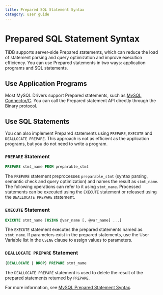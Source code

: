 ```yaml
---
title: Prepared SQL Statement Syntax
category: user guide
---
```


# Prepared SQL Statement Syntax

TiDB supports server-side Prepared statements, which can reduce the load of statement parsing and query optimization and improve execution efficiency. You can use Prepared statements in two ways: application programs and SQL statements.

## Use Application Programs

Most MySQL Drivers support Prepared statements, such as [MySQL Connector/C](https://dev.mysql.com/doc/connector-c/en/). You can call the Prepared statement API directly through the Binary protocol.

## Use SQL Statements

You can also implement Prepared statements using `PREPARE`, `EXECUTE` and `DEALLOCATE PREPARE`. This approach is not as efficient as the application programs, but you do not need to write a program.

### `PREPARE` Statement

```sql
PREPARE stmt_name FROM preparable_stmt
```

The `PREPARE` statement preprocesses `preparable_stmt` (syntax parsing, semantic check and query optimization) and names the result as `stmt_name`. The following operations can refer to it using `stmt_name`. Processed statements can be executed using the `EXECUTE` statement or released using the `DEALLOCATE PREPARE` statement.

### `EXECUTE` Statement

```sql
EXECUTE stmt_name [USING @var_name [, @var_name] ...]
```

The `EXECUTE` statement executes the prepared statements named as `stmt_name`. If parameters exist in the prepared statements, use the User Variable list in the `USING` clause to assign values to parameters.

### `DEALLOCATE PREPARE` Statement

```sql
{DEALLOCATE | DROP} PREPARE stmt_name
```

The `DEALLOCATE PREPARE` statement is used to delete the result of the prepared statements returned by `PREPARE`.

For more information, see [MySQL Prepared Statement Syntax](https://dev.mysql.com/doc/refman/5.7/en/sql-syntax-prepared-statements.html).
